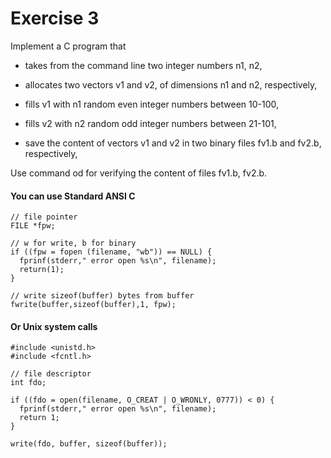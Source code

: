 # Exercise 3

Implement a C program that

- takes from the command line two integer numbers n1, n2,

- allocates two vectors v1 and v2, of dimensions n1 and n2, respectively,

- fills v1 with n1 random even integer numbers between 10-100,

- fills v2 with n2 random odd integer numbers between 21-101,

- save the content of vectors v1 and v2 in two binary files fv1.b and fv2.b, respectively,

Use command od for verifying the content of files fv1.b, fv2.b.

#### You can use Standard ANSI C
```
// file pointer
FILE *fpw;

// w for write, b for binary
if ((fpw = fopen (filename, "wb")) == NULL) {
  fprinf(stderr," error open %s\n", filename);
  return(1);
}

// write sizeof(buffer) bytes from buffer
fwrite(buffer,sizeof(buffer),1, fpw);
```

#### Or Unix system calls

```
#include <unistd.h>
#include <fcntl.h>

// file descriptor
int fdo;

if ((fdo = open(filename, O_CREAT | O_WRONLY, 0777)) < 0) {
  fprinf(stderr," error open %s\n", filename);
  return 1;
}

write(fdo, buffer, sizeof(buffer));
```
